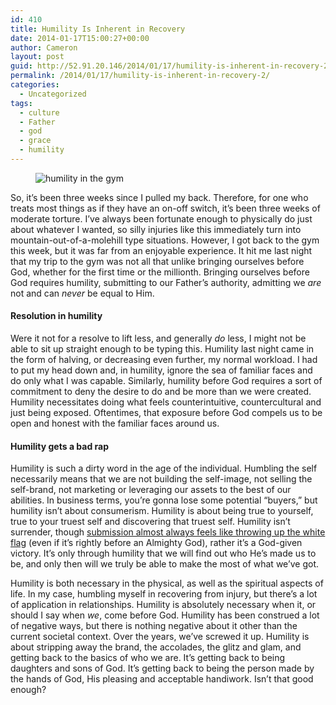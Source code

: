 ```yaml
---
id: 410
title: Humility Is Inherent in Recovery
date: 2014-01-17T15:00:27+00:00
author: Cameron
layout: post
guid: http://52.91.20.146/2014/01/17/humility-is-inherent-in-recovery-2/
permalink: /2014/01/17/humility-is-inherent-in-recovery-2/
categories:
  - Uncategorized
tags:
  - culture
  - Father
  - god
  - grace
  - humility
---
```

<figure> 

<img alt="humility in the gym" src="https://faiththroughdoubt.files.wordpress.com/2014/01/54de5-0f2pixvwmhtyofio9.jpg?w=525" data-recalc-dims="1" />
  
</figure> 

So, it’s been three weeks since I pulled my back. Therefore, for one who treats most things as if they have an on-off switch, it’s been three weeks of moderate torture. I’ve always been fortunate enough to physically do just about whatever I wanted, so silly injuries like this immediately turn into mountain-out-of-a-molehill type situations. However, I got back to the gym this week, but it was far from an enjoyable experience. It hit me last night that my trip to the gym was not all that unlike bringing ourselves before God, whether for the first time or the millionth. Bringing ourselves before God requires humility, submitting to our Father’s authority, admitting we _are_ not and can _never_ be equal to Him.

#### Resolution in humility

Were it not for a resolve to lift less, and generally _do_ less, I might not be able to sit up straight enough to be typing this. Humility last night came in the form of halving, or decreasing even further, my normal workload. I had to put my head down and, in humility, ignore the sea of familiar faces and do only what I was capable. Similarly, humility before God requires a sort of commitment to deny the desire to do and be more than we were created. Humility necessitates doing what feels counterintuitive, countercultural and just being exposed. Oftentimes, that exposure before God compels us to be open and honest with the familiar faces around us.

#### Humility gets a bad rap

Humility is such a dirty word in the age of the individual. Humbling the self necessarily means that we are not building the self-image, not selling the self-brand, not marketing or leveraging our assets to the best of our abilities. In business terms, you’re gonna lose some potential “buyers,” but humility isn’t about consumerism. Humility is about being true to yourself, true to your truest self and discovering that truest self. Humility isn’t surrender, though <a href="http://104.193.143.57/~waywar13/ce/authority-basis-freedom/" title="Authority Is the Basis for Freedom" target="_blank">submission almost always feels like throwing up the white flag</a> (even if it’s rightly before an Almighty God), rather it’s a God-given victory. It’s only through humility that we will find out who He’s made us to be, and only then will we truly be able to make the most of what we’ve got.

Humility is both necessary in the physical, as well as the spiritual aspects of life. In my case, humbling myself in recovering from injury, but there’s a lot of application in relationships. Humility is absolutely necessary when it, or should I say when _we_, come before God. Humility has been construed a lot of negative ways, but there is nothing negative about it other than the current societal context. Over the years, we’ve screwed it up. Humility is about stripping away the brand, the accolades, the glitz and glam, and getting back to the basics of who we are. It’s getting back to being daughters and sons of God. It’s getting back to being the person made by the hands of God, His pleasing and acceptable handiwork. Isn’t that good enough?